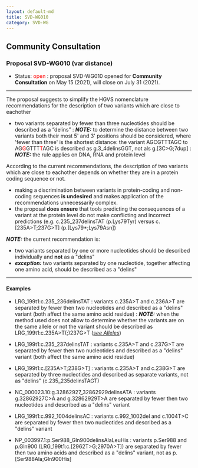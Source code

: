 ```yaml
---
layout: default-md
title: SVD-WG010
category: SVD-WG
---
```


## Community Consultation

### Proposal SVD-WG010 (var distance)

*	Status: <font color="red">open</font>
	:	proposal SVD-WG010 opened for **Community Consultation** on May 15 (2021), will close on July 31 (2021). 

* * *

The proposal suggests to simplify the HGVS nomenclature recommendations for the description of two variants which are close to eachother

*	two variants separated by fewer than three nucleotides should be described as a “delins”
	:	_**NOTE:**_ to determine the distance between two variants both their most 5' and 3' positions should be considered, where 'fewer than three' is the shortest distance: the variant AGCGTTTAGC to AG<font color="red">G</font>GTTT<font color="red">T</font>AGC is described as g.3_4delinsGGT, not als g.[3C>G;7dup]
	:	_**NOTE:**_ the rule applies on DNA, RNA and protein level

According to the current recommendations, the description of two variants which are close to eachother depends on whether they are in a protein coding sequence or not.

*	making a discrimination between variants in protein-coding and non-coding sequences **is undesired** and makes application of the recommendations unnecessarily complex.
*	the proposal **does ensure** that tools predicting the consequences of a variant at the protein level do not make conflicting and incorrect predictions (e.g. c.235_237delinsTAT (p.Lys79Tyr) versus c.[235A>T;237G>T] (p.[Lys79*;Lys79Asn])

_**NOTE:**_ the current recommendation is:
*	two variants separated by one or more nucleotides should be described individually and **not** as a "delins"
*	_**exception:**_ two variants separated by one nucleotide, together affecting one amino acid, should be described as a "delins"

* * *

#### Examples

*	LRG\_199t1:c.235\_236delinsTAT 
	:	variants c.235A>T and c.236A>T are separated by fewer then two nucleotides and described as a "delins" variant (both affect the same amino acid residue)
	:	_**NOTE:**_	when the method used does not allow to determine whether the variants are on the same allele or not the variant should be described as LRG\_199t1:c.235A>T(;)237G>T ([_see Alleles_](/recommendations/DNA/variant/alleles/))
*	LRG\_199t1:c.235\_237delinsTAT 
	:	variants c.235A>T and c.237G>T are separated by fewer then two nucleotides and described as a "delins" variant (both affect the same amino acid residue)
*	LRG\_199t1:c.[235A>T;238G>T]
	:	variants c.235A>T and c.238G>T are separated by three nucleotides and described as separate variants, not as "delins" (c.235_235delinsTAGT)
*	NC\_000023.10:g.32862927\_32862929delinsATA 
	:	variants g.32862927C>A and g.32862929T>A are separated by fewer then two nucleotides and described as a "delins" variant
*	LRG\_199t1:c.992\_1004delinsAC 
	:	variants c.992\_1002del and c.1004T>C are separated by fewer then two nucleotides and described as a "delins" variant
	
*	NP\_003997.1:p.Ser988\_Gln900delinsAlaLeuHis
	:	variants p.Ser988 and p.Gln900 (LRG\_199t1:c.[2962T>G;2970A>T]) are separated by fewer then two amino acids and described as a "delins" variant, not as p.[Ser988Ala;Gln900His]

